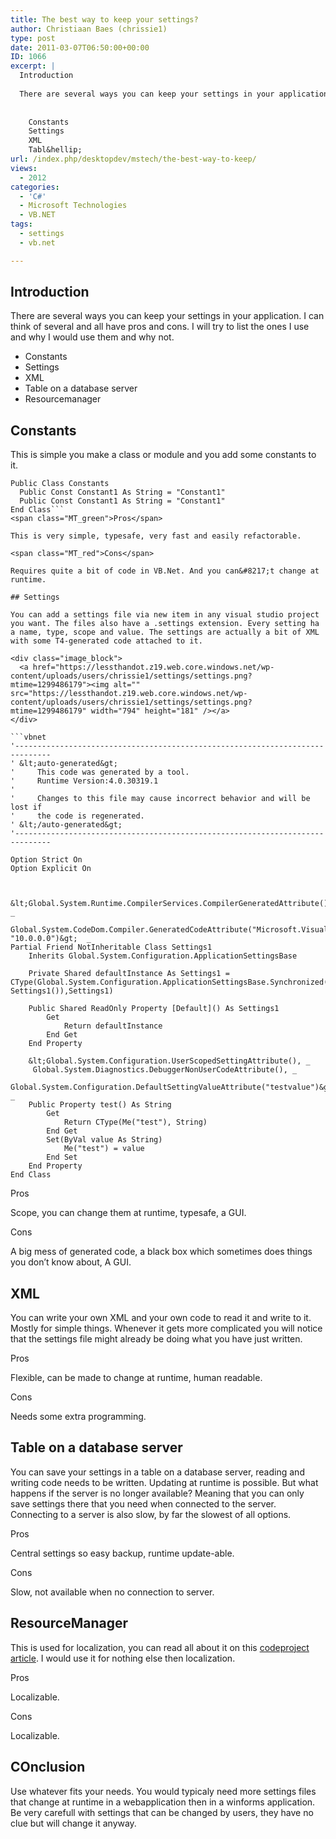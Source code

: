 ```yaml
---
title: The best way to keep your settings?
author: Christiaan Baes (chrissie1)
type: post
date: 2011-03-07T06:50:00+00:00
ID: 1066
excerpt: |
  Introduction
  
  There are several ways you can keep your settings in your application. I can think of several and all have pros and cons. I will try to list the ones I use and why I would use them and why not.
  
  
    Constants
    Settings
    XML
    Tabl&hellip;
url: /index.php/desktopdev/mstech/the-best-way-to-keep/
views:
  - 2012
categories:
  - 'C#'
  - Microsoft Technologies
  - VB.NET
tags:
  - settings
  - vb.net

---
```

## Introduction

There are several ways you can keep your settings in your application. I can think of several and all have pros and cons. I will try to list the ones I use and why I would use them and why not.

  * Constants
  * Settings
  * XML
  * Table on a database server
  * Resourcemanager

## Constants

This is simple you make a class or module and you add some constants to it.

```vbnet
Public Class Constants
  Public Const Constant1 As String = "Constant1"
  Public Const Constant1 As String = "Constant1"
End Class```
<span class="MT_green">Pros</span>

This is very simple, typesafe, very fast and easily refactorable. 

<span class="MT_red">Cons</span>

Requires quite a bit of code in VB.Net. And you can&#8217;t change at runtime.

## Settings

You can add a settings file via new item in any visual studio project you want. The files also have a .settings extension. Every setting ha a name, type, scope and value. The settings are actually a bit of XML with some T4-generated code attached to it.

<div class="image_block">
  <a href="https://lessthandot.z19.web.core.windows.net/wp-content/uploads/users/chrissie1/settings/settings.png?mtime=1299486179"><img alt="" src="https://lessthandot.z19.web.core.windows.net/wp-content/uploads/users/chrissie1/settings/settings.png?mtime=1299486179" width="794" height="181" /></a>
</div>

```vbnet
'------------------------------------------------------------------------------
' &lt;auto-generated&gt;
'     This code was generated by a tool.
'     Runtime Version:4.0.30319.1
'
'     Changes to this file may cause incorrect behavior and will be lost if
'     the code is regenerated.
' &lt;/auto-generated&gt;
'------------------------------------------------------------------------------

Option Strict On
Option Explicit On



&lt;Global.System.Runtime.CompilerServices.CompilerGeneratedAttribute(),  _
 Global.System.CodeDom.Compiler.GeneratedCodeAttribute("Microsoft.VisualStudio.Editors.SettingsDesigner.SettingsSingleFileGenerator", "10.0.0.0")&gt;  _
Partial Friend NotInheritable Class Settings1
    Inherits Global.System.Configuration.ApplicationSettingsBase
    
    Private Shared defaultInstance As Settings1 = CType(Global.System.Configuration.ApplicationSettingsBase.Synchronized(New Settings1()),Settings1)
    
    Public Shared ReadOnly Property [Default]() As Settings1
        Get
            Return defaultInstance
        End Get
    End Property

	&lt;Global.System.Configuration.UserScopedSettingAttribute(), _
	 Global.System.Diagnostics.DebuggerNonUserCodeAttribute(), _
	 Global.System.Configuration.DefaultSettingValueAttribute("testvalue")&gt; _
	Public Property test() As String
		Get
			Return CType(Me("test"), String)
		End Get
		Set(ByVal value As String)
			Me("test") = value
		End Set
	End Property
End Class
```
<span class="MT_green">Pros</span>

Scope, you can change them at runtime, typesafe, a GUI. 

<span class="MT_red">Cons</span>

A big mess of generated code, a black box which sometimes does things you don&#8217;t know about, A GUI.

## XML

You can write your own XML and your own code to read it and write to it. Mostly for simple things. Whenever it gets more complicated you will notice that the settings file might already be doing what you have just written. 

<span class="MT_green">Pros</span>

Flexible, can be made to change at runtime, human readable.

<span class="MT_red">Cons</span>

Needs some extra programming.

## Table on a database server

You can save your settings in a table on a database server, reading and writing code needs to be written. Updating at runtime is possible. But what happens if the server is no longer available? Meaning that you can only save settings there that you need when connected to the server. Connecting to a server is also slow, by far the slowest of all options. 

<span class="MT_green">Pros</span>

Central settings so easy backup, runtime update-able.

<span class="MT_red">Cons</span>

Slow, not available when no connection to server. 

## ResourceManager

This is used for localization, you can read all about it on this [codeproject article][1]. I would use it for nothing else then localization. 

<span class="MT_green">Pros</span>

Localizable.

<span class="MT_red">Cons</span>

Localizable.

## COnclusion

Use whatever fits your needs. You would typicaly need more settings files that change at runtime in a webapplication then in a winforms application. Be very carefull with settings that can be changed by users, they have no clue but will change it anyway.

 [1]: http://www.codeproject.com/KB/dotnet/Localization.aspx